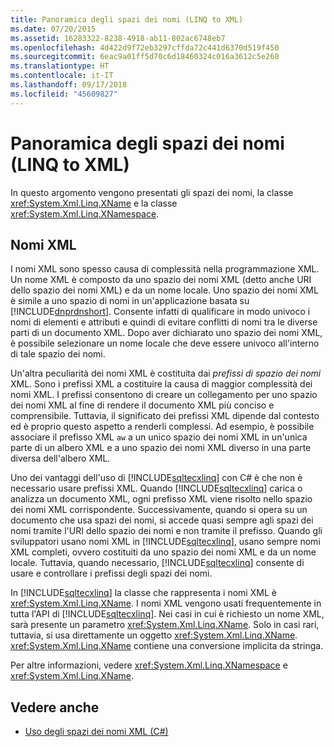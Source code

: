 ```yaml
---
title: Panoramica degli spazi dei nomi (LINQ to XML)
ms.date: 07/20/2015
ms.assetid: 16283322-8238-4918-ab11-802ac6748eb7
ms.openlocfilehash: 4d422d9f72eb3297cffda72c441d6370d519f450
ms.sourcegitcommit: 6eac9a01ff5d70c6d18460324c016a3612c5e268
ms.translationtype: HT
ms.contentlocale: it-IT
ms.lasthandoff: 09/17/2018
ms.locfileid: "45609827"
---
```

# <a name="namespaces-overview-linq-to-xml"></a>Panoramica degli spazi dei nomi (LINQ to XML)
In questo argomento vengono presentati gli spazi dei nomi, la classe <xref:System.Xml.Linq.XName> e la classe <xref:System.Xml.Linq.XNamespace>.  
  
## <a name="xml-names"></a>Nomi XML  
 I nomi XML sono spesso causa di complessità nella programmazione XML. Un nome XML è composto da uno spazio dei nomi XML (detto anche URI dello spazio dei nomi XML) e da un nome locale. Uno spazio dei nomi XML è simile a uno spazio di nomi in un'applicazione basata su [!INCLUDE[dnprdnshort](~/includes/dnprdnshort-md.md)]. Consente infatti di qualificare in modo univoco i nomi di elementi e attributi e quindi di evitare conflitti di nomi tra le diverse parti di un documento XML. Dopo aver dichiarato uno spazio dei nomi XML, è possibile selezionare un nome locale che deve essere univoco all'interno di tale spazio dei nomi.  
  
 Un'altra peculiarità dei nomi XML è costituita dai *prefissi di spazio dei nomi* XML. Sono i prefissi XML a costituire la causa di maggior complessità dei nomi XML. I prefissi consentono di creare un collegamento per uno spazio dei nomi XML al fine di rendere il documento XML più conciso e comprensibile. Tuttavia, il significato dei prefissi XML dipende dal contesto ed è proprio questo aspetto a renderli complessi. Ad esempio, è possibile associare il prefisso XML `aw` a un unico spazio dei nomi XML in un'unica parte di un albero XML e a uno spazio dei nomi XML diverso in una parte diversa dell'albero XML.  
  
 Uno dei vantaggi dell'uso di [!INCLUDE[sqltecxlinq](~/includes/sqltecxlinq-md.md)] con C# è che non è necessario usare prefissi XML. Quando [!INCLUDE[sqltecxlinq](~/includes/sqltecxlinq-md.md)] carica o analizza un documento XML, ogni prefisso XML viene risolto nello spazio dei nomi XML corrispondente. Successivamente, quando si opera su un documento che usa spazi dei nomi, si accede quasi sempre agli spazi dei nomi tramite l'URI dello spazio dei nomi e non tramite il prefisso. Quando gli sviluppatori usano nomi XML in [!INCLUDE[sqltecxlinq](~/includes/sqltecxlinq-md.md)], usano sempre nomi XML completi, ovvero costituiti da uno spazio dei nomi XML e da un nome locale. Tuttavia, quando necessario, [!INCLUDE[sqltecxlinq](~/includes/sqltecxlinq-md.md)] consente di usare e controllare i prefissi degli spazi dei nomi.  
  
 In [!INCLUDE[sqltecxlinq](~/includes/sqltecxlinq-md.md)] la classe che rappresenta i nomi XML è <xref:System.Xml.Linq.XName>. I nomi XML vengono usati frequentemente in tutta l'API di [!INCLUDE[sqltecxlinq](~/includes/sqltecxlinq-md.md)]. Nei casi in cui è richiesto un nome XML, sarà presente un parametro <xref:System.Xml.Linq.XName>. Solo in casi rari, tuttavia, si usa direttamente un oggetto <xref:System.Xml.Linq.XName>. <xref:System.Xml.Linq.XName> contiene una conversione implicita da stringa.  
  
 Per altre informazioni, vedere <xref:System.Xml.Linq.XNamespace> e <xref:System.Xml.Linq.XName>.  
  
## <a name="see-also"></a>Vedere anche

- [Uso degli spazi dei nomi XML (C#)](../../../../csharp/programming-guide/concepts/linq/working-with-xml-namespaces.md)
